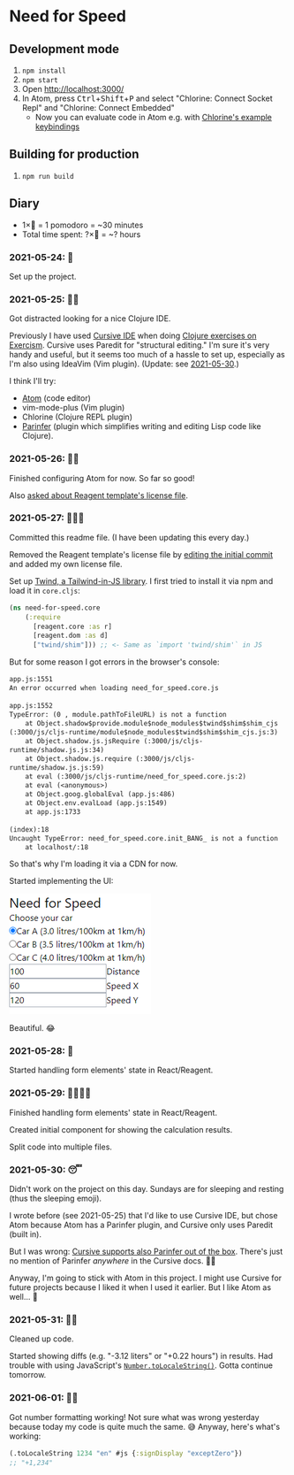 # Need for Speed

## Development mode

1. `npm install`
2. `npm start`
3. Open <http://localhost:3000/>
4. In Atom,
   press <kbd>Ctrl</kbd>+<kbd>Shift</kbd>+<kbd>P</kbd>
   and select "Chlorine: Connect Socket Repl"
   and "Chlorine: Connect Embedded"
   - Now you can evaluate code in Atom e.g. with
     [Chlorine's example keybindings](https://github.com/mauricioszabo/atom-chlorine/blob/master/README.md#keybindings)

## Building for production

1. `npm run build`

## Diary

- 1×🍅 = 1 pomodoro = ~30 minutes
- Total time spent: ?×🍅 = ~? hours

### 2021-05-24: 🍅

Set up the project.

### 2021-05-25: 🍅🍅

Got distracted looking for a nice Clojure IDE.

Previously I have used [Cursive IDE](https://cursive-ide.com/)
when doing
[Clojure exercises on Exercism](https://mtsknn.fi/weekly-log/2021/11/#clojure-exercises-on-exercism).
Cursive uses Paredit for "structural editing."
I'm sure it's very handy and useful,
but it seems too much of a hassle to set up,
especially as I'm also using IdeaVim (Vim plugin).
(Update: see [2021-05-30](#2021-05-30-).)

I think I'll try:

- [Atom](https://atom.io/) (code editor)
- vim-mode-plus (Vim plugin)
- Chlorine (Clojure REPL plugin)
- [Parinfer](https://shaunlebron.github.io/parinfer/)
  (plugin which simplifies writing and editing Lisp code like Clojure).

### 2021-05-26: 🍅🍅

Finished configuring Atom for now.
So far so good!

Also [asked about Reagent template's license file](https://github.com/reagent-project/reagent-template/issues/182).

### 2021-05-27: 🍅🍅🍅

Committed this readme file.
(I have been updating this every day.)

Removed the Reagent template's license file
by [editing the initial commit](https://stackoverflow.com/a/2309391/1079869)
and added my own license file.

Set up [Twind, a Tailwind-in-JS library](https://twind.dev/).
I first tried to install it via npm and load it in `core.cljs`:

```clj
(ns need-for-speed.core
    (:require
      [reagent.core :as r]
      [reagent.dom :as d]
      ["twind/shim"])) ;; <- Same as `import 'twind/shim'` in JS
```

But for some reason I got errors in the browser's console:

```
app.js:1551
An error occurred when loading need_for_speed.core.js

app.js:1552
TypeError: (0 , module.pathToFileURL) is not a function
    at Object.shadow$provide.module$node_modules$twind$shim$shim_cjs (:3000/js/cljs-runtime/module$node_modules$twind$shim$shim_cjs.js:3)
    at Object.shadow.js.jsRequire (:3000/js/cljs-runtime/shadow.js.js:34)
    at Object.shadow.js.require (:3000/js/cljs-runtime/shadow.js.js:59)
    at eval (:3000/js/cljs-runtime/need_for_speed.core.js:2)
    at eval (<anonymous>)
    at Object.goog.globalEval (app.js:486)
    at Object.env.evalLoad (app.js:1549)
    at app.js:1733

(index):18
Uncaught TypeError: need_for_speed.core.init_BANG_ is not a function
    at localhost/:18
```

So that's why I'm loading it via a CDN for now.

Started implementing the UI:

![First progress picture showing a very crude UI. Not beautiful!](./docs/progress-pic-1.png)

Beautiful. 😂

### 2021-05-28: 🍅

Started handling form elements' state in React/Reagent.

### 2021-05-29: 🍅🍅🍅🍅

Finished handling form elements' state in React/Reagent.

Created initial component for showing the calculation results.

Split code into multiple files.

### 2021-05-30: 😴

Didn't work on the project on this day.
Sundays are for sleeping and resting
(thus the sleeping emoji).

I wrote before (see 2021-05-25)
that I'd like to use Cursive IDE,
but chose Atom because Atom has a Parinfer plugin,
and Cursive only uses Paredit (built in).

But I was wrong:
[Cursive supports also Parinfer out of the box](https://mtsknn.fi/weekly-log/2021/21/#clojure-cursive-ide-supports-parinfer-out-of-the-box).
There's just no mention of Parinfer _anywhere_ in the Cursive docs. 🤦‍♂️

Anyway,
I'm going to stick with Atom in this project.
I might use Cursive for future projects
because I liked it when I used it earlier.
But I like Atom as well... 🤔

### 2021-05-31: 🍅🍅

Cleaned up code.

Started showing diffs (e.g. "-3.12 liters" or "+0.22 hours") in results.
Had trouble with using JavaScript's
[`Number.toLocaleString()`](https://developer.mozilla.org/en-US/docs/Web/JavaScript/Reference/Global_Objects/Number/toLocaleString).
Gotta continue tomorrow.

### 2021-06-01: 🍅🍅

Got number formatting working!
Not sure what was wrong yesterday
because today my code is quite much the same. 😅
Anyway, here's what's working:

```clj
(.toLocaleString 1234 "en" #js {:signDisplay "exceptZero"})
;; "+1,234"
```
